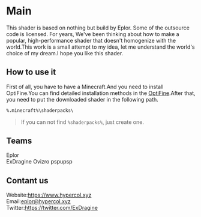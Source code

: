 # Main

This shader is based on nothing but build by Eplor.
Some of the outsource code is licensed.
For years, We've been thinking about how to make a popular, high-performance shader that doesn't homogenize with the world.This work is a small attempt to my idea, let me understand the world's choice of my dream.I hope you like this shader.

## How to use it

First of all, you have to have a Minecraft.And you need to install OptiFine.You can find detailed installation methods in the [OptiFine](https://www.optifine.net).After that, you need to put the downloaded shader in the following path.

```markdown
%.minecraft%\shaderpacks\
```

>If you can not find `%shaderpacks%`, just create one.

## Teams

Eplor  
ExDragine
Ovizro
pspupsp

## Contant us

Website:<https://www.hypercol.xyz>  
Email:<eplor@hypercol.xyz>  
Twitter:<https://twitter.com/ExDragine>
